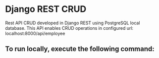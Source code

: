 # Django REST CRUD

Rest API CRUD developed in Django REST using PostgreSQL local database. This API enables CRUD operations in configured url: localhost:8000/api/employee

## To run locally, execute the following command:

